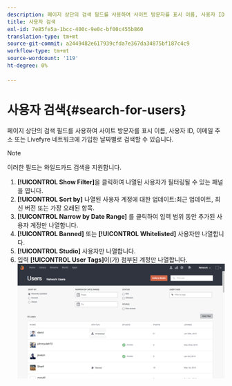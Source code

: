 ```yaml
---
description: 페이지 상단의 검색 필드를 사용하여 사이트 방문자를 표시 이름, 사용자 ID, 이메일 주소 또는 Livefyre 네트워크에 가입한 날짜별로 검색할 수 있습니다.
title: 사용자 검색
exl-id: 7e85fe5a-1bcc-400c-9e0c-bf00c455b860
translation-type: tm+mt
source-git-commit: a2449482e617939cfda7e367da34875bf187c4c9
workflow-type: tm+mt
source-wordcount: '119'
ht-degree: 0%

---
```


# 사용자 검색{#search-for-users}

페이지 상단의 검색 필드를 사용하여 사이트 방문자를 표시 이름, 사용자 ID, 이메일 주소 또는 Livefyre 네트워크에 가입한 날짜별로 검색할 수 있습니다.

>[!NOTE]
>
>이러한 필드는 와일드카드 검색을 지원합니다.

1. **[!UICONTROL Show Filter]**&#x200B;을 클릭하여 나열된 사용자가 필터링될 수 있는 패널을 엽니다.
1. **[!UICONTROL Sort by]** 나열된 사용자 계정에 대한 업데이트:최근 업데이트, 최신 버전 또는 가장 오래된 항목.
1. **[!UICONTROL Narrow by Date Range]** 를 클릭하여 입력 범위 동안 추가된 사용자 계정만 나열합니다.
1. **[!UICONTROL Banned]** 또는 **[!UICONTROL Whitelisted]** 사용자만 나열합니다.
1. **[!UICONTROL Studio]** 사용자만 나열합니다.
1. 입력 **[!UICONTROL User Tags]**&#x200B;이(가) 첨부된 계정만 나열합니다.![](assets/UsersFilter-1024x568.png)
